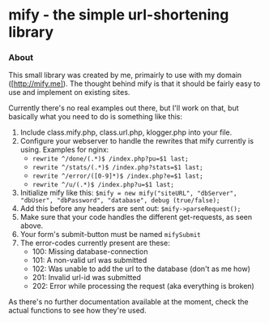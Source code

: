 mify - the simple url-shortening library
========================================

### About

This small library was created by me, primairly to use with my domain ([http://mify.me]). The thought behind mify is that it should be fairly easy to use and implement on existing sites.

Currently there's no real examples out there, but I'll work on that, but basically what you need to do is something like this:

1. Include class.mify.php, class.url.php, klogger.php into your file.
2. Configure your webserver to handle the rewrites that mify currently is using. Examples for nginx:
	* `rewrite ^/done/(.*)$ /index.php?pu=$1 last;`
	* `rewrite ^/stats/(.*)$ /index.php?stats=$1 last;`
	* `rewrite ^/error/([0-9]*)$ /index.php?e=$1 last;`
	* `rewrite ^/u/(.*)$ /index.php?u=$1 last;`
3. Initialize mify like this: `$mify = new mify("siteURL", "dbServer", "dbUser", "dbPassword", "database", debug (true/false);`
4. Add this before any headers are sent out: `$mify->parseRequest();`
5. Make sure that your code handles the different get-requests, as seen above.
6. Your form's submit-button must be named `mifySubmit`
7. The error-codes currently present are these:
	* 100: Missing database-connection
	* 101: A non-valid url was submitted
	* 102: Was unable to add the url to the database (don't as me how)
	* 201: Invalid url-id was submitted
	* 202: Error while processing the request (aka everything is broken)

As there's no further documentation available at the moment, check the actual functions to see how they're used.